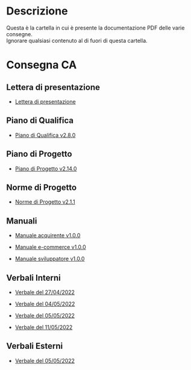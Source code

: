 # Descrizione
Questa è la cartella in cui è presente la documentazione PDF delle varie consegne.  
Ignorare qualsiasi contenuto al di fuori di questa cartella.

# Consegna CA

## Lettera di presentazione
- [Lettera di presentazione](esterni/lettera_di_presentazione.pdf)

## Piano di Qualifica
- [Piano di Qualifica v2.8.0](esterni/piano_di_qualifica_v2.8.0.pdf)

## Piano di Progetto
- [Piano di Progetto v2.14.0](esterni/piano_di_progetto_v2.14.0.pdf)

## Norme di Progetto
- [Norme di Progetto v2.1.1](interni/norme_di_progetto_v2.1.1.pdf)

## Manuali
- [Manuale acquirente v1.0.0](esterni/manuale_acquirente_v1.0.0.pdf)

- [Manuale e-commerce v1.0.0](esterni/manuale_e-commerce_v1.0.0.pdf)

- [Manuale sviluppatore v1.0.0](esterni/manuale_sviluppatore_v1.0.0.pdf)

## Verbali Interni
- [Verbale del 27/04/2022](interni/verbali/2022_04_27_I.pdf)

- [Verbale del 04/05/2022](interni/verbali/2022_05_04_I.pdf)

- [Verbale del 05/05/2022](interni/verbali/2022_05_05_I.pdf)

- [Verbale del 11/05/2022](interni/verbali/2022_05_11_I.pdf)

## Verbali Esterni
- [Verbale del 05/05/2022](esterni/verbali/2022_05_05_E.pdf)